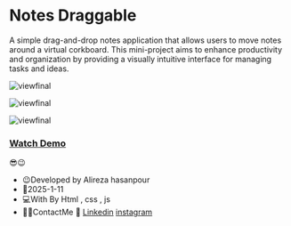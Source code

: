 # Notes Draggable

A simple drag-and-drop notes application that allows users to move notes around a virtual corkboard. This mini-project aims to enhance productivity and organization by providing a visually intuitive interface for managing tasks and ideas.


![viewfinal](https://github.com/user-attachments/assets/334a2d5b-f9ac-42b2-bfac-1804e3224f52)


![viewfinal](https://github.com/user-attachments/assets/97043cfd-b76a-422f-82c7-c03b5da4b7e8)


![viewfinal](https://github.com/user-attachments/assets/e401247b-4150-4bfb-9b3e-f2c70b1eef6a)


### [Watch Demo](https://alirezafrontend.github.io/Notes-draggable/ "Watch Demo")

 😎😉
- 😉Developed by Alireza hasanpour
- 📅2025-1-11
- 💻With By Html , css  , js
- 📲📞ContactMe 🔗 [Linkedin](https://www.linkedin.com/in/alireza-hasanpour-9ab4a732b?lipi=urn%3Ali%3Apage%3Ad_flagship3_profile_view_base_contact_details%3B74hz%2BdeVT62fhpXhtgK67Q%3D%3D "Linkedin") 
 [instagram](https//www.instagram.com/alireza_hasanpour_frontend")
